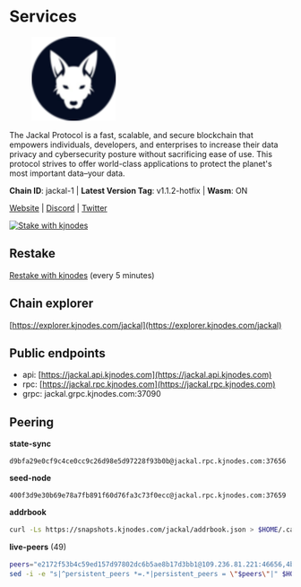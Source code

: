 # Services

<figure><img src="https://raw.githubusercontent.com/kj89/cosmos-images/main/logos/jackal.png" width="150" alt=""><figcaption></figcaption></figure>

The Jackal Protocol is a fast, scalable, and secure blockchain that empowers  individuals, developers, and enterprises to increase their data privacy and  cybersecurity posture without sacrificing ease of use. This protocol strives  to offer world-class applications to protect the planet's most important data–your data.

**Chain ID**: jackal-1 | **Latest Version Tag**: v1.1.2-hotfix | **Wasm**: ON

[Website](https://jackalprotocol.com) | [Discord](https://discord.com/invite/5GKym3p6rj) | [Twitter](https://twitter.com/Jackal_Protocol)

[![Stake with kjnodes](https://i.ibb.co/cr44Q8j/button-stake-with-kjnodes.png)](https://restake.app/jackal/jklvaloper1tr3wm3mdkz0tda6t7vavqnn7fe2g4un0f67xmt)

## Restake

[Restake with kjnodes](https://restake.app/jackal/jklvaloper1tr3wm3mdkz0tda6t7vavqnn7fe2g4un0f67xmt) (every 5 minutes)
## Chain explorer
[https://explorer.kjnodes.com/jackal](https://explorer.kjnodes.com/jackal)

## Public endpoints

* api: [https://jackal.api.kjnodes.com](https://jackal.api.kjnodes.com)
* rpc: [https://jackal.rpc.kjnodes.com](https://jackal.rpc.kjnodes.com)
* grpc: jackal.grpc.kjnodes.com:37090

## Peering

**state-sync**

```text
d9bfa29e0cf9c4ce0cc9c26d98e5d97228f93b0b@jackal.rpc.kjnodes.com:37656
```

**seed-node**

```text
400f3d9e30b69e78a7fb891f60d76fa3c73f0ecc@jackal.rpc.kjnodes.com:37659
```

**addrbook**
```bash
curl -Ls https://snapshots.kjnodes.com/jackal/addrbook.json > $HOME/.canine/config/addrbook.json
```

**live-peers** (49)
```bash
peers="e2172f53b4c59ed157d97802dc6b5ae8b17d3bb1@109.236.81.221:46656,4bfc9e0f762e952b76daee87e9ffd081d2974f75@31.156.88.34:26656,46d4495643f2579573a61e181a88de3b8f0acc4f@2.139.23.24:36656,d9bfa29e0cf9c4ce0cc9c26d98e5d97228f93b0b@65.109.88.38:37656,ecb163fca7436befa3a5694a7d558e89d3f04b2c@65.109.29.150:17656,68b81df146d915f599775a18953bbefbd49d024a@193.70.33.64:17556,11c23c5341d0ac69f9ebb3be9afa7fe0e134ece0@94.79.54.137:28656,cda2f5ee8d1feff1a5136e17a17b4a3a374a6f49@65.109.106.172:32656,a2afb42b65da7013eca54778ce01dfb877c2a82a@154.12.227.132:37656,26b6255375a592c3b0664bd474a6975f468c3785@88.99.164.158:11126,b3f167a06a8691d738de5fff2b3ba65053e0787d@65.21.183.76:26656,e5a142be860ee9b2f5c71d813e39fceb12cbd218@78.46.78.83:26686,a877c11ecef83401dcc96c4499874ebc3f13367b@116.202.36.240:10756,fc5cfe32547c96e943d9f8e18e9904d2e639e32d@149.202.72.186:26638,159834da1073b793a9f6730841d827802051ed75@198.244.178.213:26656,c2842c76779913e05fa4256e3caab852e1782951@202.61.194.254:60756,dd3cab79ffae0aed4f519503b66e9403c69eeb14@85.237.193.101:25565,173c43436e2287f3660c344a5fd2386da4a61968@65.109.92.241:11126,ea35106e43dcec1e5c66319272da48df3dce7723@57.128.144.233:26656,0faa7f1099de2e02deebe09fcb52863056333265@144.202.72.17:26616,b511a0e15ac7afad376d9ea21d43bcc5f4ad06b5@65.109.122.105:61756,a79da224ad9d4501dbf1d547986ebec55d56b951@135.181.128.114:17556,ebc272824924ea1a27ea3183dd0b9ba713494f83@95.214.55.198:26906,ff94a29e02de8369faf37c76d3c97684bbd51bd6@185.16.38.165:17556,9bcaee1ad957fa75f60a6dd9d8870e53220794a9@104.37.187.214:60756,ee2ef67b49cbc7b4af7ff0b7321870a5d9ae69a5@65.108.138.80:17556,d39fecbc409541de13fa644d90066d4dabe08262@95.165.89.222:24475,ad8afbc89ac64db1ee99fdd904cbd48876d44b7d@195.3.222.240:26256,24d557203af1734d8a9e94d1819f0920ee66845c@185.252.235.83:27656,80cc4b90a546a138a480642dd5ce0fcf65ba2d8c@65.108.41.172:29956,8cb23f8ba742452f2f81f019a648f0660fabfd46@65.109.106.155:26656,0985977a794b298e7ef990fe344d572c60c453b1@172.105.72.158:26656,e272f855eb99975dbd23bfc52dce9ff9661596ff@65.109.60.54:37656,039a1c4f438c1ecc2dd901e7316d16fdafadfdab@104.193.254.36:27656,dd7e72f0a71476e51c0a601a40d6fc02a1ae1a95@65.108.6.45:60856,399068f8371dce4ae5d7cd7da2c965e765e68f4b@65.108.238.102:17556,dd7ee88ff1a81be43fb5ed12c416cd23fd065f8e@65.109.69.154:32656,d0313585956c8e7969993c1577f4969739b19bb7@46.4.88.116:26656,637166728d6103ad4ec9fff97a321a024bff3e58@65.109.94.221:28656,55df88ae25223565af42ccd6b3b558b8e70bba31@213.239.216.252:26656,588e509e3a8c1dc4ba938779bf569cd9f6f0f4be@212.23.222.109:26256,7574e0ab179fc6cc47ac89284f4641790218540e@18.163.165.245:26626,dbec14a10d43c25d77ee9987a985652fa4e6344a@131.153.59.6:26656,b7fe672926bb04be9c783152ade12eb00b5a6747@84.203.117.234:26656,6852add4eaa027707a6000c78ea9e7cde81b058f@18.118.26.4:26656,709d70730cbcbefd10071d316fd099160b84aced@203.135.152.216:26656,f460d33619705cb145d88631115a0b5581515060@165.232.173.74:26656,ac6e9b3fc2d18f51aa8d6f98bae9e05acfac97e1@217.131.118.88:26656,7adbbe1a5f867a0befcf1fd94f395dd8257d718f@73.40.151.121:15656"
sed -i -e "s|^persistent_peers *=.*|persistent_peers = \"$peers\"|" $HOME/.canine/config/config.toml
```
